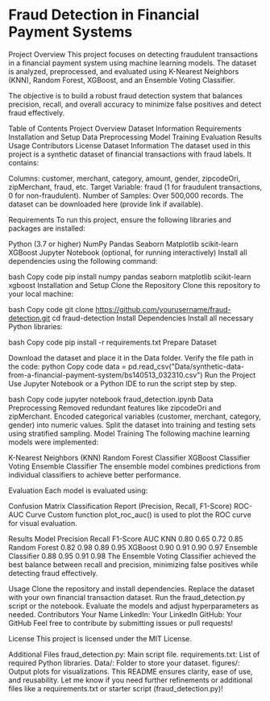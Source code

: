 # Fraud Detection in Financial Payment Systems
Project Overview
This project focuses on detecting fraudulent transactions in a financial payment system using machine learning models. The dataset is analyzed, preprocessed, and evaluated using K-Nearest Neighbors (KNN), Random Forest, XGBoost, and an Ensemble Voting Classifier.

The objective is to build a robust fraud detection system that balances precision, recall, and overall accuracy to minimize false positives and detect fraud effectively.


Table of Contents
Project Overview
Dataset Information
Requirements
Installation and Setup
Data Preprocessing
Model Training
Evaluation
Results
Usage
Contributors
License
Dataset Information
The dataset used in this project is a synthetic dataset of financial transactions with fraud labels. It contains:

Columns: customer, merchant, category, amount, gender, zipcodeOri, zipMerchant, fraud, etc.
Target Variable: fraud (1 for fraudulent transactions, 0 for non-fraudulent).
Number of Samples: Over 500,000 records.
The dataset can be downloaded here (provide link if available).

Requirements
To run this project, ensure the following libraries and packages are installed:

Python (3.7 or higher)
NumPy
Pandas
Seaborn
Matplotlib
scikit-learn
XGBoost
Jupyter Notebook (optional, for running interactively)
Install all dependencies using the following command:

bash
Copy code
pip install numpy pandas seaborn matplotlib scikit-learn xgboost
Installation and Setup
Clone the Repository
Clone this repository to your local machine:

bash
Copy code
git clone https://github.com/yourusername/fraud-detection.git
cd fraud-detection
Install Dependencies
Install all necessary Python libraries:

bash
Copy code
pip install -r requirements.txt
Prepare Dataset

Download the dataset and place it in the Data folder.
Verify the file path in the code:
python
Copy code
data = pd.read_csv("Data/synthetic-data-from-a-financial-payment-system/bs140513_032310.csv")
Run the Project
Use Jupyter Notebook or a Python IDE to run the script step by step.

bash
Copy code
jupyter notebook fraud_detection.ipynb
Data Preprocessing
Removed redundant features like zipcodeOri and zipMerchant.
Encoded categorical variables (customer, merchant, category, gender) into numeric values.
Split the dataset into training and testing sets using stratified sampling.
Model Training
The following machine learning models were implemented:

K-Nearest Neighbors (KNN)
Random Forest Classifier
XGBoost Classifier
Voting Ensemble Classifier
The ensemble model combines predictions from individual classifiers to achieve better performance.

Evaluation
Each model is evaluated using:

Confusion Matrix
Classification Report (Precision, Recall, F1-Score)
ROC-AUC Curve
Custom function plot_roc_auc() is used to plot the ROC curve for visual evaluation.

Results
Model	Precision	Recall	F1-Score	AUC
KNN	0.80	0.65	0.72	0.85
Random Forest	0.82	0.98	0.89	0.95
XGBoost	0.90	0.91	0.90	0.97
Ensemble Classifier	0.88	0.95	0.91	0.98
The Ensemble Voting Classifier achieved the best balance between recall and precision, minimizing false positives while detecting fraud effectively.

Usage
Clone the repository and install dependencies.
Replace the dataset with your own financial transaction dataset.
Run the fraud_detection.py script or the notebook.
Evaluate the models and adjust hyperparameters as needed.
Contributors
Your Name
LinkedIn: Your LinkedIn
GitHub: Your GitHub
Feel free to contribute by submitting issues or pull requests!

License
This project is licensed under the MIT License.

Additional Files
fraud_detection.py: Main script file.
requirements.txt: List of required Python libraries.
Data/: Folder to store your dataset.
figures/: Output plots for visualizations.
This README ensures clarity, ease of use, and reusability. Let me know if you need further refinements or additional files like a requirements.txt or starter script (fraud_detection.py)!
